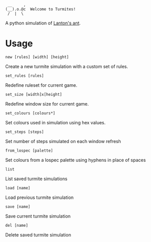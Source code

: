 ```
 __     ,  
(__).o.@c  Welcome to Turmites!
 /  |  \ 
```

A python simulation of [Lanton's ant](https://en.wikipedia.org/wiki/Langton%27s_ant).

# Usage

`new [rules] [width] [height]`

Create a new turmite simulation with a custom set of rules.

`set_rules [rules]`

Redefine ruleset for current game.

`set_size [width]x[height]`

Redefine window size for current game.

`set_colours [colours*]`

Set colours used in simulation using hex values.

`set_steps [steps]`

Set number of steps simulated on each window refresh

`from_lospec [palette]`

Set colours from a lospec palette using hyphens in place of spaces

`list`

List saved turmite simulations

`load [name]`

Load previous turmite simulation

`save [name]`

Save current turmite simulation

`del [name]`

Delete saved turmite simulation